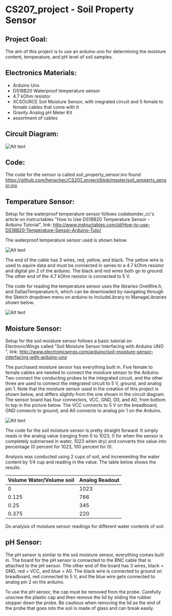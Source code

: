 # CS207_project - Soil Property Sensor

## Project Goal:

The aim of this project is to use an arduino uno for determining the moisture content, temperature, and pH level of soil samples.

## Electronics Materials:

- Arduino Uno
- DS18B20 Waterproof temperature sensor
- 4.7 kOhm resistor
- XCSOURCE Soil Moisture Sensor, with inegrated circuit and 5 female to female cables that come with it
- Gravity Analog pH Meter Kit
- assortment of cables

## Circuit Diagram:

![Alt text](https://github.com/henschec/CS207_project/blob/master/Soil_Sensor_Circuit.png "Arduino Circuit Setup")

## Code:

The code for the sensor is called soil_property_sensor.ino found https://github.com/henschec/CS207_project/blob/master/soil_property_sensor.ino

## Temperature Sensor:
Setup for the waterproof temperature sensor follows codebender_cc's article on instructables "How to Use DS18B20 Temperature Sensor - Arduino Tutorial", link: http://www.instructables.com/id/How-to-use-DS18B20-Temperature-Sensor-Arduino-Tuto/

The waterproof temperature sensor used is shown below. 

![Alt text](https://github.com/henschec/CS207_project/blob/master/tempsensor.png "Waterproof Temperature Sensor")

The end of the cable has 3 wires, red, yellow, and black. The yellow wire is used to aquire data and must be connected in series to a 4.7 kOhm resistor and digital pin 2 of the arduino. The black and red wires both go to ground. The other end of the 4.7 kOhm resistor is connected to 5 V.

The code for reading the temperature sensor uses the libraries OneWire.h, and DallasTemperature.h, which can be downloaded by navigating through the Sketch dropdown menu on arduino to IncludeLibrary to ManageLibraries shown below.

![Alt text](https://github.com/henschec/CS207_project/blob/master/downloading_libraries.png)

## Moisture Sensor:
Setup for the soil moisture sensor follows a basic tutorial on ElectronicWings called "Soil Moisture Sensor Interfacing with Arduino UNO ", link: http://www.electronicwings.com/arduino/soil-moisture-sensor-interfacing-with-arduino-uno

The purchased moisture sensor has everything built in. Five female to female cables are needed to connect the moisture sensor to the Arduino. Two connect the conducting probes to the integrated circuit, and the other three are used to connect the integrated circuit to 5 V, ground, and analog pin 1. Note that the moisture sensor used in the creation of this project is shown below, and differs slightly from the one shown in the circuit diagram. The sensor board has four connectors, VCC, GND, D0, and A0, from bottom to top in the picture below. The VCC connects to 5 V on the breadboard, GND connects to ground, and A0 connects to analog pin 1 on the Arduino.

![Alt text](https://github.com/henschec/CS207_project/blob/master/moisturesensor.png "XCSOURCE Soil Moisture Sensor")

The code for the soil moisture sensor is pretty straight forward. It simply reads in the analog value (ranging from 0 to 1023, 0 for when the sensor is completely submersed in water, 1023 when dry) and converts this value into percentage (0 percent for 1023, 100 percent for 0).

Analysis was conducted using 2 cups of soil, and incrementing the water content by 1/4 cup and reading in the value.
The table below shows the results.

| Volume Water/Volume soil | Analog Readout |
| ------------------------ | -------------- |
|           0              |      1023      |
|       0.125         |     766   |
| 0.25 | 345 |
| 0.375 | 220 |

Do analysis of moisture sensor readings for different water contents of soil.

## pH Sensor:
The pH sensor is similar to the soil moisture sensor, everything comes built in. The board for the pH sensor is connected to the BNC cable that is attached to the pH sensor. THe other end of the board has 3 wires, black = GND, red = VCC, and blue = A0. The black wire is connected to ground on breadboard, red connected to 5 V, and the blue wire gets connected to analog pin 2 on the arduino.

To use the pH sensor, the cap must be removed from the probe. Carefully unscrew the plastic cap and then remove the lid by sliding the rubber stopper down the probe. Be cautious when removing the lid as the end of the probe that goes into the soil is made of glass and can break easily.  
